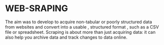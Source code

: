 # WEB-SRAPING
The aim was to develop to acquire non-tabular or poorly structured data from websites and convert into a usable , structured format , such as a CSV file or spreadsheet. Scraping is about more  than just acquiring data: it can also help you archive data and track changes to data online.
